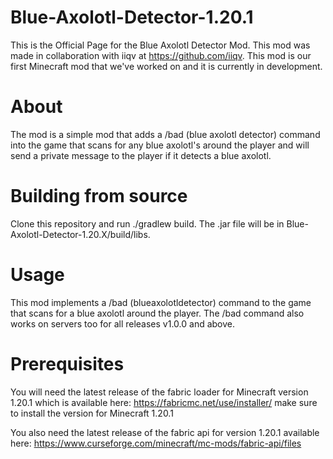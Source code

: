 # Blue-Axolotl-Detector-1.20.1

This is the Official Page for the Blue Axolotl Detector Mod. This mod was made in collaboration with iiqv at https://github.com/iiqv.
This mod is our first Minecraft mod that we've worked on and it is currently in development.

# About

The mod is a simple mod that adds a /bad (blue axolotl detector) command into the game that scans for any blue axolotl's around the player and will send a private message to the player if it detects a blue axolotl.

# Building from source

Clone this repository and run ./gradlew build. The .jar file will be in Blue-Axolotl-Detector-1.20.X/build/libs.

# Usage 

This mod implements a /bad (blueaxolotldetector) command to the game that scans for a blue axolotl around the player. The /bad command also works on servers too for all releases v1.0.0 and above.

# Prerequisites

You will need the latest release of the fabric loader for Minecraft version 1.20.1 which is available here: https://fabricmc.net/use/installer/ make sure to install the version for Minecraft 1.20.1

You also need the latest release of the fabric api for version 1.20.1 available here: https://www.curseforge.com/minecraft/mc-mods/fabric-api/files
